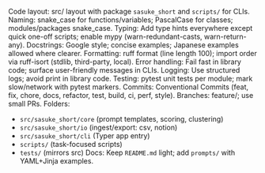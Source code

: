 Code layout: src/ layout with package `sasuke_short` and `scripts/` for CLIs.
Naming: snake_case for functions/variables; PascalCase for classes; modules/packages snake_case.
Typing: Add type hints everywhere except quick one-off scripts; enable mypy (warn-redundant-casts, warn-return-any).
Docstrings: Google style; concise examples; Japanese examples allowed where clearer.
Formatting: ruff format (line length 100); import order via ruff-isort (stdlib, third-party, local).
Error handling: Fail fast in library code; surface user-friendly messages in CLIs.
Logging: Use structured logs; avoid print in library code.
Testing: pytest unit tests per module; mark slow/network with pytest markers.
Commits: Conventional Commits (feat, fix, chore, docs, refactor, test, build, ci, perf, style).
Branches: feature/<short-topic>; use small PRs.
Folders:
- `src/sasuke_short/core` (prompt templates, scoring, clustering)
- `src/sasuke_short/io` (ingest/export: csv, notion)
- `src/sasuke_short/cli` (Typer app entry)
- `scripts/` (task-focused scripts)
- `tests/` (mirrors src)
Docs: Keep `README.md` light; add `prompts/` with YAML+Jinja examples.
